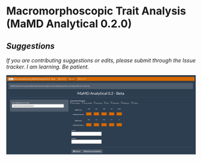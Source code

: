 # Macromorphoscopic Trait Analysis (MaMD Analytical 0.2.0)

## _Suggestions_
_If you are contributing suggestions or edits, please submit through the Issue tracker. I am learning. Be patient._

![Image of mamd](https://github.com/hefnerj1/macromorphoscopic/blob/master/MaMD.JPG)
